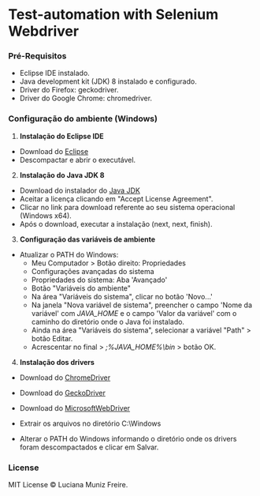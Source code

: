 # Test-automation with Selenium Webdriver

### Pré-Requisitos

 * Eclipse IDE instalado.
 * Java development kit (JDK) 8 instalado e configurado.
 * Driver do Firefox: geckodriver.
 * Driver do Google Chrome: chromedriver.

### Configuração do ambiente (Windows)

1. **Instalação do Eclipse IDE**

* Download do [Eclipse](https://www.eclipse.org/downloads/)
* Descompactar e abrir o executável.


2. **Instalação do Java JDK 8**

- Download do instalador do [Java JDK](http://www.oracle.com/technetwork/pt/java/javase/downloads)
- Aceitar a licença clicando em "Accept License Agreement".
- Clicar no link para download referente ao seu sistema operacional (Windows x64).
- Após o download, executar a instalação (next, next, finish).


3. **Configuração das variáveis de ambiente**

- Atualizar o PATH do Windows:
    * Meu Computador > Botão direito: Propriedades
    * Configurações avançadas do sistema
    * Propriedades do sistema: Aba 'Avançado'
    * Botão "Variáveis do ambiente"
    * Na área "Variáveis do sistema", clicar no botão 'Novo...'
    * Na janela "Nova variável de sistema", preencher o campo 'Nome da variável' com *JAVA_HOME* e o campo 'Valor da variável' com o caminho do diretório onde o Java foi instalado.
    * Ainda na área "Variáveis do sistema", selecionar a variável "Path" > botão Editar.
    * Acrescentar no final > *;%JAVA_HOME%\bin* > botão OK.

4. **Instalação dos drivers**

* Download do [ChromeDriver](https://sites.google.com/a/chromium.org/chromedriver/home)

* Download do [GeckoDriver](https://github.com/mozilla/geckodriver/releases)

* Download do [MicrosoftWebDriver](https://developer.microsoft.com/en-us/microsoft-edge/tools/webdriver/)

* Extrair os arquivos no diretório C:\Windows

* Alterar o PATH do Windows informando o diretório onde os drivers foram descompactados e clicar em Salvar.


### License

MIT License © Luciana Muniz Freire.